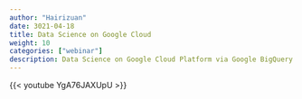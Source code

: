 ```yaml
---
author: "Hairizuan"
date: 3021-04-18
title: Data Science on Google Cloud
weight: 10
categories: ["webinar"]
description: Data Science on Google Cloud Platform via Google BigQuery and expectations of artificial intelligence in the future
---
```


{{< youtube YgA76JAXUpU >}}